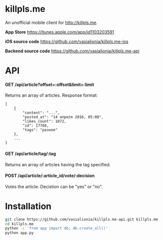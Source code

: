 # killpls.me

An unofficial mobile client for http://killpls.me.

**App Store** https://itunes.apple.com/app/id1103203591

**iOS source code** https://github.com/vasialionia/killpls.me-ios

**Backend source code** https://github.com/vasialionia/killpls.me-api

# API

#### GET /api/article?offset=:offset&limit=:limit
Returns an array of articles. Response format:

```
[
    {    
        "content": "...",
        "posted_at": "14 апреля 2016, 05:00",
        "likes_count": ​1072,
        "id": ​17768,
        "tags": "разное"
    },
    ...
]
```

#### GET /api/article/tag/:tag
Returns an array of articles having the tag specified.

#### POST /api/article/:article_id/vote/:decision
Votes the article. Decistion can be "yes" or "no".

# Installation

```sh
git clone https://github.com/vasialionia/killpls.me-api.git killpls.me
cd killpls.me
python -c 'from app import db; db.create_all()'
python app.py
```
